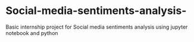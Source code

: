 # Social-media-sentiments-analysis-
Basic internship project for Social media sentiments analysis  using jupyter notebook and python 
